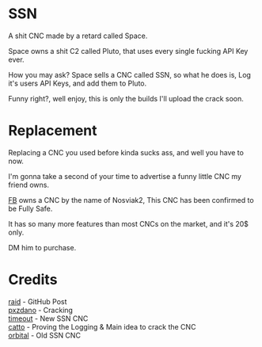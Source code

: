 # SSN
A shit CNC made by a retard called Space.

Space owns a shit C2 called Pluto, that uses every single fucking API Key ever.

How you may ask? Space sells a CNC called SSN, so what he does is, Log it's users API Keys, and add them to Pluto.

Funny right?, well enjoy, this is only the builds I'll upload the crack soon.

# Replacement
Replacing a CNC you used before kinda sucks ass, and well you have to now.

I'm gonna take a second of your time to advertise a funny little CNC my friend owns.

[FB](FB_1234.t.me) owns a CNC by the name of Nosviak2, This CNC has been confirmed to be Fully Safe.

It has so many more features than most CNCs on the market, and it's 20$ only.

DM him to purchase.

# Credits
[raid](sock_stream.t.me) - GitHub Post\
[pxzdano](pxzdano.t.me) - Cracking\
[timeout](nightmarexiv.t.me) - New SSN CNC\
[catto](synfloods.t.me) - Proving the Logging & Main idea to crack the CNC\
[orbital](orbitalxz.t.me) - Old SSN CNC
